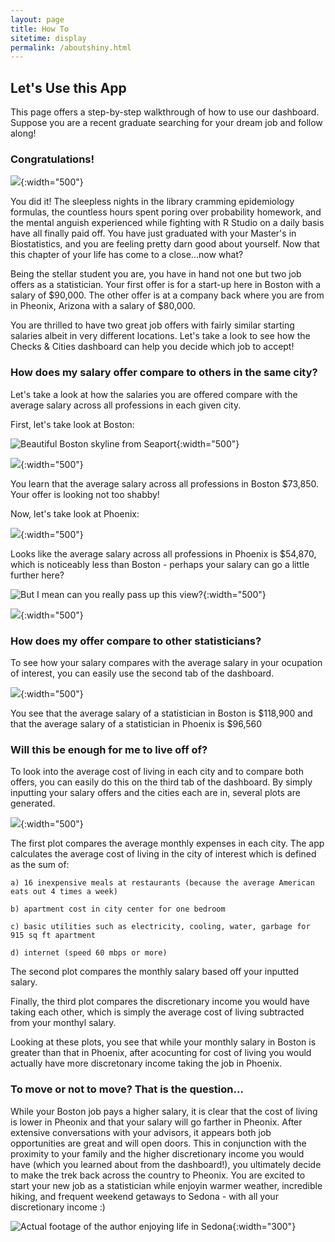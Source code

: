 ```yaml
---
layout: page
title: How To
sitetime: display
permalink: /aboutshiny.html
---
```


## Let's Use this App

This page offers a step-by-step walkthrough of how to use our dashboard. Suppose you are a recent graduate searching for your dream job and follow along!

### Congratulations!

![](/Graduation.jpeg){:width="500"}

You did it! The sleepless nights in the library cramming epidemiology formulas, the countless hours spent poring over probability homework, and the mental anguish experienced while fighting with R Studio on a daily basis have all finally paid off. You have just graduated with your Master's in Biostatistics, and you are feeling pretty darn good about yourself. Now that this chapter of your life has come to a close...now what?

Being the stellar student you are, you have in hand not one but two job offers as a statistician. Your first offer is for a start-up here in Boston with a salary of $90,000. The other offer is at a company back where you are from in Pheonix, Arizona with a salary of $80,000.

You are thrilled to have two great job offers with fairly similar starting salaries albeit in very different locations. Let's take a look to see how the Checks & Cities dashboard can help you decide which job to accept!

### How does my salary offer compare to others in the same city?

Let's take a look at how the salaries you are offered compare with the average salary across all professions in each given city.

First, let's take look at Boston:

![Beautiful Boston skyline from Seaport](/Boston.jpeg){:width="500"}

![](/BostonAvgSalary.png){:width="500"}

You learn that the average salary across all professions in Boston $73,850. Your offer is looking not too shabby!

Now, let's take look at Phoenix:

![](/PhoenixAvgSalary.png){:width="500"}

Looks like the average salary across all professions in Phoenix is $54,870, which is noticeably less than Boston - perhaps your salary can go a little further here?

![But I mean can you really pass up this view?](/Arizona.jpeg){:width="500"}

![](/PheonixAvgSalary.png){:width="500"}

### How does my offer compare to other statisticians?

To see how your salary compares with the average salary in your ocupation of interest, you can easily use the second tab of the dashboard.

![](/StatsComparison.png){:width="500"}

You see that the average salary of a statistician in Boston is $118,900 and that the average salary of a statistician in Phoenix is $96,560

### Will this be enough for me to live off of?

To look into the average cost of living in each city and to compare both offers, you can easily do this on the third tab of the dashboard. By simply inputting your salary offers and the cities each are in, several plots are generated.

![](/BostonPheonixComparison.png){:width="500"}

The first plot compares the average monthly expenses in each city. The app calculates the average cost of living in the city of interest which is defined as the sum of: 

    a) 16 inexpensive meals at restaurants (because the average American eats out 4 times a week)
  
    b) apartment cost in city center for one bedroom
  
    c) basic utilities such as electricity, cooling, water, garbage for 915 sq ft apartment
  
    d) internet (speed 60 mbps or more)

The second plot compares the monthly salary based off your inputted salary.

Finally, the third plot compares the discretionary income you would have taking each other, which is simply the average cost of living subtracted from your monthyl salary.

Looking at these plots, you see that while your monthly salary in Boston is greater than that in Phoenix, after acocunting for cost of living you would actually have more discretonary income taking the job in Phoenix.

### To move or not to move? That is the question...

While your Boston job pays a higher salary, it is clear that the cost of living is lower in Pheonix and that your salary will go farther in Pheonix. After extensive conversations with your advisors, it appears both job opportunities are great and will open doors. This in conjunction with the proximity to your family and the higher discretionary income you would have (which you learned about from the dashboard!), you ultimately decide to make the trek back across the country to Pheonix. You are excited to start your new job as a statistician while enjoyin warmer weather, incredible hiking, and frequent weekend getaways to Sedona - with all your discretionary income :)

![Actual footage of the author enjoying life in Sedona](pages/Sedona.jpg){:width="300"}
